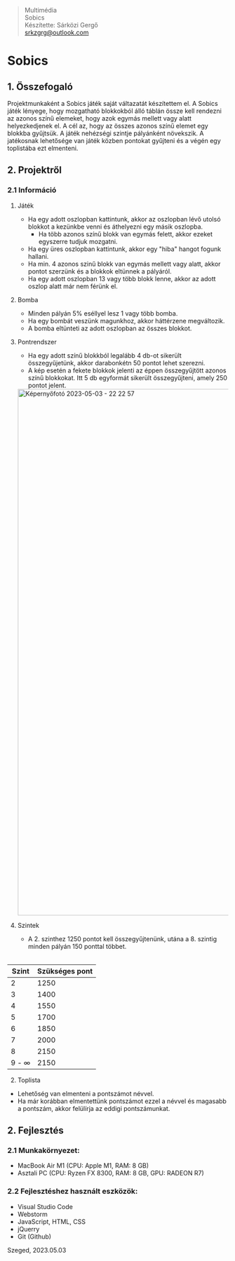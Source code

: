 > Multimédia
<br>Sobics
<br>Készítette: Sárközi Gergő
<br>srkzgrg@outlook.com

# Sobics

## 1. Összefogaló

Projektmunkaként a Sobics játék saját váltazatát készítettem el. A Sobics játék lényege, hogy mozgatható blokkokból álló táblán össze kell rendezni az azonos színű elemeket, hogy azok egymás mellett vagy alatt helyezkedjenek el. A cél az, hogy az összes azonos színű elemet egy blokkba gyűjtsük. A játék nehézségi szintje pályánként növekszik. A jatékosnak lehetősége van játék közben pontokat gyűjteni és a végén egy toplistába ezt elmenteni. 

## 2. Projektről

### 2.1 Információ

1. Játék
	- Ha egy adott oszlopban kattintunk, akkor az oszlopban lévő utolsó blokkot a kezünkbe venni és áthelyezni egy másik oszlopba.
	   - Ha több azonos színű blokk van egymás felett, akkor ezeket egyszerre tudjuk mozgatni.
	- Ha egy üres oszlopban kattintunk, akkor egy "hiba" hangot fogunk hallani.
	- Ha min. 4 azonos szinű blokk van egymás mellett vagy alatt, akkor pontot szerzünk és a blokkok eltünnek a pályáról.
	- Ha egy adott oszlopban 13 vagy több blokk lenne, akkor az adott oszlop alatt már nem férünk el.

2. Bomba
	- Minden pályán 5% eséllyel lesz 1 vagy több bomba.
	- Ha egy bombát veszünk magunkhoz, akkor háttérzene megváltozik.
	- A bomba eltünteti az adott oszlopban az összes blokkot.

3. Pontrendszer
	- Ha egy adott színű blokkból legalább 4 db-ot sikerült összegyűjetünk, akkor darabonkétn 50 pontot lehet szerezni.
	- A kép esetén a fekete blokkok jelenti az éppen összegyűjtött azonos színű blokkokat. Itt 5 db egyformát sikerült összegyűjteni, amely 250 pontot jelent.
    <img width="1201" alt="Képernyőfotó 2023-05-03 - 22 22 57" src="https://user-images.githubusercontent.com/87390401/236041044-84db9b06-346c-4e06-9412-e8c796a545f3.png">
    
4. Szintek
	- A 2. szinthez 1250 pontot kell összegyűjtenünk, utána a 8. szintig minden pályán 150 ponttal többet.
	<br>
  | Szint  | Szükséges pont |
  | ------------- | ------------- |
  | 2  | 1250  |
  | 3  | 1400  |
  | 4  | 1550  |
  | 5  | 1700  |
  | 6  | 1850  |
  | 7  | 2000  |
  | 8  | 2150  |
  | 9 - ∞  | 2150  |
  
2. Toplista
  - Lehetőség van elmenteni a pontszámot névvel.
  - Ha már korábban elmentettünk pontszámot ezzel a névvel és magasabb a pontszám, akkor felülírja az eddigi pontszámunkat.

## 2. Fejlesztés

### 2.1 Munkakörnyezet:

- MacBook Air M1 (CPU: Apple M1, RAM: 8 GB)
- Asztali PC (CPU: Ryzen FX 8300, RAM: 8 GB, GPU: RADEON R7)

### 2.2 Fejlesztéshez használt eszközök:

- Visual Studio Code
- Webstorm
- JavaScript, HTML, CSS
- jQuerry
- Git (Github)

Szeged, 2023.05.03
